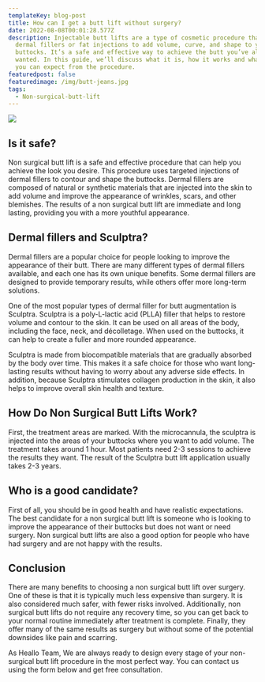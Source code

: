 ```yaml
---
templateKey: blog-post
title: How can I get a butt lift without surgery?
date: 2022-08-08T00:01:28.577Z
description: Injectable butt lifts are a type of cosmetic procedure that uses
  dermal fillers or fat injections to add volume, curve, and shape to your
  buttocks. It’s a safe and effective way to achieve the butt you’ve always
  wanted. In this guide, we’ll discuss what it is, how it works and what results
  you can expect from the procedure.
featuredpost: false
featuredimage: /img/butt-jeans.jpg
tags:
  - Non-surgical-butt-lift
---
```

![](/img/butt-jeans.jpg)



## Is it safe?

Non surgical butt lift is a safe and effective procedure that can help you achieve the look you desire. This procedure uses targeted injections of dermal fillers to contour and shape the buttocks. Dermal fillers are composed of natural or synthetic materials that are injected into the skin to add volume and improve the appearance of wrinkles, scars, and other blemishes. The results of a non surgical butt lift are immediate and long lasting, providing you with a more youthful appearance.


## Dermal fillers and Sculptra?

Dermal fillers are a popular choice for people looking to improve the appearance of their butt. There are many different types of dermal fillers available, and each one has its own unique benefits. Some dermal fillers are designed to provide temporary results, while others offer more long-term solutions.

One of the most popular types of dermal filler for butt augmentation is Sculptra. Sculptra is a poly-L-lactic acid (PLLA) filler that helps to restore volume and contour to the skin. It can be used on all areas of the body, including the face, neck, and décolletage. When used on the buttocks, it can help to create a fuller and more rounded appearance.

Sculptra is made from biocompatible materials that are gradually absorbed by the body over time. This makes it a safe choice for those who want long-lasting results without having to worry about any adverse side effects. In addition, because Sculptra stimulates collagen production in the skin, it also helps to improve overall skin health and texture.

## How Do Non Surgical Butt Lifts Work?
First, the treatment areas are marked. With the microcannula, the sculptra is injected into the areas of your buttocks where you want to add volume. The treatment takes around 1 hour. Most patients need 2-3 sessions to achieve the results they want. The result of the Sculptra butt lift application usually takes 2-3 years.

## Who is a good candidate?

First of all, you should be in good health and have realistic expectations. The best candidate for a non surgical butt lift is someone who is looking to improve the appearance of their buttocks but does not want or need surgery. Non surgical butt lifts are also a good option for people who have had surgery and are not happy with the results.

## Conclusion

There are many benefits to choosing a non surgical butt lift over surgery. One of these is that it is typically much less expensive than surgery. It is also considered much safer, with fewer risks involved. Additionally, non surgical butt lifts do not require any recovery time, so you can get back to your normal routine immediately after treatment is complete. Finally, they offer many of the same results as surgery but without some of the potential downsides like pain and scarring. 

As Heallo Team, We are always ready to design every stage of your non-surgical butt lift procedure in the most perfect way. You can contact us using the form below and get free consultation.